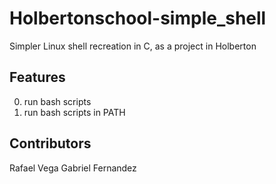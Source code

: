 # Holbertonschool-simple_shell
Simpler Linux shell recreation in C, as a project in Holberton
## Features
0. run bash scripts
1. run bash scripts in PATH
## Contributors
Rafael Vega
Gabriel Fernandez

